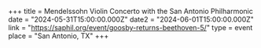 +++
title = Mendelssohn Violin Concerto with the San Antonio Philharmonic
date = "2024-05-31T15:00:00.000Z"
date2 = "2024-06-01T15:00:00.000Z"
link = "https://saphil.org/event/goosby-returns-beethoven-5/"
type = event
place = "San Antonio, TX"
+++

